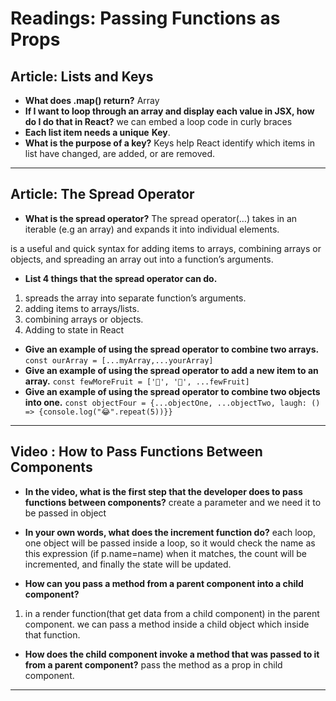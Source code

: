 # Readings: Passing Functions as Props

## Article: Lists and Keys

- **What does .map() return?**
Array 
- **If I want to loop through an array and display each value in JSX, how do I do that in React?**
we can embed a loop code in curly braces  
- **Each list item needs a unique** __Key__.
- **What is the purpose of a key?**
Keys help React identify which items in list have changed, are added, or are removed. 

----

## Article: The Spread Operator

- **What is the spread operator?**
The spread operator(…) takes in an iterable (e.g an array) and expands it into individual elements. 

is a useful and quick syntax for adding items to arrays, combining arrays or objects, and spreading an array out into a function’s arguments.
- **List 4 things that the spread operator can do.**
1. spreads the array into separate function’s arguments.
2. adding items to arrays/lists.
3. combining arrays or objects.
4. Adding to state in React

- **Give an example of using the spread operator to combine two arrays.**
`const ourArray = [...myArray,...yourArray]`
- **Give an example of using the spread operator to add a new item to an array.**
`const fewMoreFruit = ['🍉', '🍍', ...fewFruit]`
- **Give an example of using the spread operator to combine two objects into one.**
`const objectFour = {...objectOne, ...objectTwo, laugh: () => {console.log("😂".repeat(5))}}`
---

## Video : How to Pass Functions Between Components

- **In the video, what is the first step that the developer does to pass functions between components?**
create a parameter and we need it to be passed  in object

- **In your own words, what does the increment function do?**
each loop, one object will be passed inside a loop, so it would check the name as this expression (if p.name=name) when it matches, the count will be incremented, and finally the state will be updated.

- **How can you pass a method from a parent component into a child component?**
1. in a render function(that get data from a child component) in the parent component. 
we can pass a method inside a child object which inside that function.

- **How does the child component invoke a method that was passed to it from a parent component?**
pass the method as a prop in child component.

---
<!-- ## Bookmark/Skim
https://reactjs.org/tutorial/tutorial.html
https://reactjs.org/docs/lifting-state-up.html -->